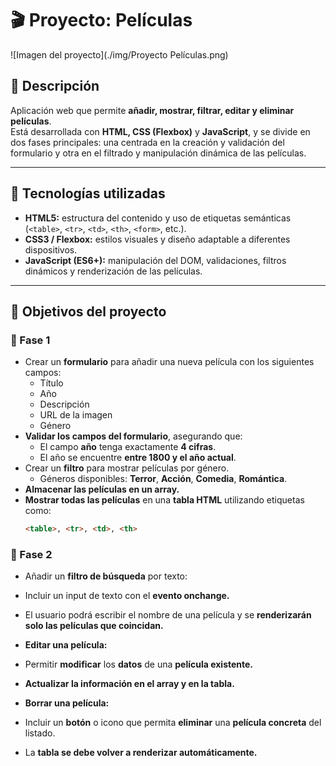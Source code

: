# 🎬 Proyecto: Películas
![Imagen del proyecto](./img/Proyecto Películas.png)

## 📖 Descripción
Aplicación web que permite **añadir, mostrar, filtrar, editar y eliminar películas**.  
Está desarrollada con **HTML, CSS (Flexbox)** y **JavaScript**, y se divide en dos fases principales: una centrada en la creación y validación del formulario y otra en el filtrado y manipulación dinámica de las películas.

---

## 🧠 Tecnologías utilizadas
- **HTML5:** estructura del contenido y uso de etiquetas semánticas (`<table>`, `<tr>`, `<td>`, `<th>`, `<form>`, etc.).
- **CSS3 / Flexbox:** estilos visuales y diseño adaptable a diferentes dispositivos.
- **JavaScript (ES6+):** manipulación del DOM, validaciones, filtros dinámicos y renderización de las películas.

---

## 🎯 Objetivos del proyecto

### 🧩 Fase 1
- Crear un **formulario** para añadir una nueva película con los siguientes campos:
  - Título
  - Año
  - Descripción
  - URL de la imagen
  - Género  
- **Validar los campos del formulario**, asegurando que:
  - El campo **año** tenga exactamente **4 cifras**.
  - El año se encuentre **entre 1800 y el año actual**.
- Crear un **filtro** para mostrar películas por género.
  - Géneros disponibles: **Terror**, **Acción**, **Comedia**, **Romántica**.
- **Almacenar las películas en un array.**
- **Mostrar todas las películas** en una **tabla HTML** utilizando etiquetas como:
  ```html
  <table>, <tr>, <td>, <th>

### 🧠 Fase 2

- Añadir un **filtro de búsqueda** por texto:
- Incluir un input de texto con el **evento onchange.**
- El usuario podrá escribir el nombre de una película y se **renderizarán solo las películas que coincidan.**

- **Editar una película:**
- Permitir **modificar** los **datos** de una **película existente.**
- **Actualizar la información en el array y en la tabla.**

- **Borrar una película:**
- Incluir un **botón** o icono que permita **eliminar** una **película concreta** del listado.
- La **tabla se debe volver a renderizar automáticamente.**